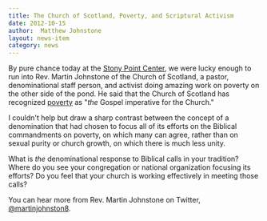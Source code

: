 ```yaml
---
title: The Church of Scotland, Poverty, and Scriptural Activism
date: 2012-10-15
author:  Matthew Johnstone
layout: news-item
category: news
---
```

By pure chance today at the [Stony Point Center](http://www.stonypointcenter.org), we were lucky enough to run into Rev. Martin Johnstone of the Church of Scotland, a pastor, denominational staff person, and activist doing amazing work on poverty on the other side of the pond. He said that the Church of Scotland has recognized [poverty](http://www.churchofscotland.org.uk/speak_out/poverty_and_economics) as "_the_ Gospel imperative for the Church."

I couldn't help but draw a sharp contrast between the concept of a denomination that had chosen to focus all of its efforts on the Biblical commandments on poverty, on which many can agree, rather than on sexual purity or church growth, on which there is much less unity.

What is _the_ denominational response to Biblical calls in your tradition? Where do you see your congregation or national organization focusing its efforts? Do you feel that your church is working effectively in meeting those calls?

You can hear more from Rev. Martin Johnstone on Twitter, [@martinjohnston8](http://twitter.com/martinjohnston8).
